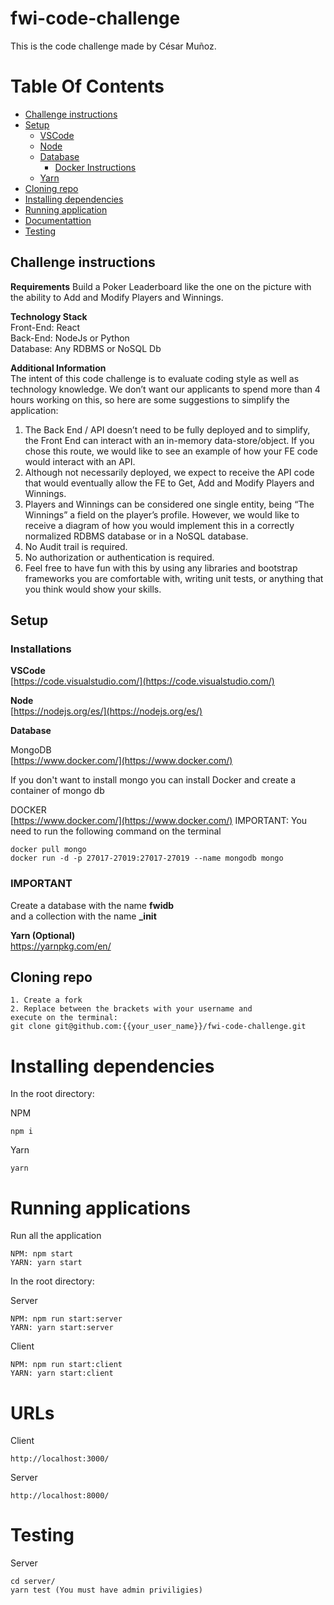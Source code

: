 # fwi-code-challenge

This is the code challenge made by César Muñoz.

# Table Of Contents

- [Challenge instructions](#challengeinstructions)
- [Setup](#setup)
  - [VSCode](#vscode)
  - [Node](#node)
  - [Database](#database)
    - [Docker Instructions](#docker)
  - [Yarn](#yarn)
- [Cloning repo](#cloning-repo)
- [Installing dependencies](#installing-dependencies)
- [Running application](#running-application)
- [Documentattion](#documentation)
- [Testing](#testing)

## Challenge instructions

**Requirements**
Build a Poker Leaderboard like the one on the picture with the ability to Add and Modify Players and
Winnings.

[img]: https://i.imgur.com/BWAhEoO.png

**Technology Stack**  
Front-End: React  
Back-End: NodeJs or Python  
Database: Any RDBMS or NoSQL Db

**Additional Information**  
The intent of this code challenge is to evaluate coding style as well as technology knowledge. We don’t
want our applicants to spend more than 4 hours working on this, so here are some suggestions to
simplify the application:

1. The Back End / API doesn’t need to be fully deployed and to simplify, the Front End can interact
   with an in-memory data-store/object. If you chose this route, we would like to see an example
   of how your FE code would interact with an API.
2. Although not necessarily deployed, we expect to receive the API code that would eventually
   allow the FE to Get, Add and Modify Players and Winnings.
3. Players and Winnings can be considered one single entity, being “The Winnings” a field on the
   player’s profile. However, we would like to receive a diagram of how you would implement this
   in a correctly normalized RDBMS database or in a NoSQL database.
4. No Audit trail is required.
5. No authorization or authentication is required.
6. Feel free to have fun with this by using any libraries and bootstrap frameworks you are
   comfortable with, writing unit tests, or anything that you think would show your skills.

## Setup

### Installations

**VSCode**  
[https://code.visualstudio.com/](https://code.visualstudio.com/)

**Node**  
[https://nodejs.org/es/](https://nodejs.org/es/)

**Database**

MongoDB  
[https://www.docker.com/](https://www.docker.com/)

If you don't want to install mongo you can install Docker and create a container of mongo db

DOCKER  
[https://www.docker.com/](https://www.docker.com/)
IMPORTANT: You need to run the following command on the terminal

```
docker pull mongo
docker run -d -p 27017-27019:27017-27019 --name mongodb mongo
```

### **IMPORTANT**

Create a database with the name **fwidb**  
and a collection with the name **\_init**

**Yarn (Optional)**  
https://yarnpkg.com/en/

## Cloning repo

```
1. Create a fork
2. Replace between the brackets with your username and
execute on the terminal:
git clone git@github.com:{{your_user_name}}/fwi-code-challenge.git
```

# Installing dependencies

In the root directory:

NPM

```
npm i
```

Yarn

```
yarn
```

# Running applications

Run all the application

```
NPM: npm start
YARN: yarn start
```

In the root directory:

Server

```
NPM: npm run start:server
YARN: yarn start:server
```

Client

```
NPM: npm run start:client
YARN: yarn start:client
```

# URLs

Client

```
http://localhost:3000/
```

Server

```
http://localhost:8000/
```

# Testing

Server

```
cd server/
yarn test (You must have admin priviligies)
```
